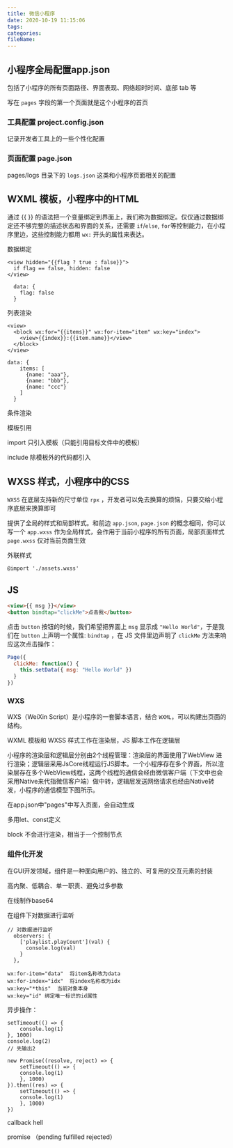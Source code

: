 ```yaml
---
title: 微信小程序
date: 2020-10-19 11:15:06
tags:
categories:
fileName:
---
```


## 小程序全局配置app.json

包括了小程序的所有页面路径、界面表现、网络超时时间、底部 tab 等

写在 `pages` 字段的第一个页面就是这个小程序的首页



### 工具配置 project.config.json

记录开发者工具上的一些个性化配置



### 页面配置 page.json

pages/logs 目录下的 `logs.json` 这类和小程序页面相关的配置



## WXML 模板，小程序中的HTML

通过 {{ }} 的语法把一个变量绑定到界面上，我们称为数据绑定。仅仅通过数据绑定还不够完整的描述状态和界面的关系，还需要 `if`/`else`, `for`等控制能力，在小程序里边，这些控制能力都用 `wx:` 开头的属性来表达。



数据绑定

```
<view hidden="{{flag ? true : false}}">
  if flag == false, hidden: false
</view>
```



```
  data: {
    flag: false
  }
```



列表渲染

```
<view>
  <block wx:for="{{items}}" wx:for-item="item" wx:key="index">
    <view>{{index}}:{{item.name}}</view>
  </block> 
</view>
```







```
data: {
    items: [
      {name: "aaa"},
      {name: "bbb"},
      {name: "ccc"}
    ]
  }
```





条件渲染

模板引用

import	只引入模板（只能引用目标文件中的模板）

include	除模板外的代码都引入



## WXSS 样式，小程序中的CSS

`WXSS` 在底层支持新的尺寸单位 `rpx` ，开发者可以免去换算的烦恼，只要交给小程序底层来换算即可

提供了全局的样式和局部样式。和前边 `app.json`, `page.json` 的概念相同，你可以写一个 `app.wxss` 作为全局样式，会作用于当前小程序的所有页面，局部页面样式 `page.wxss` 仅对当前页面生效



外联样式

```
@import './assets.wxss'
```





## JS

```html
<view>{{ msg }}</view>
<button bindtap="clickMe">点击我</button>
```

点击 `button` 按钮的时候，我们希望把界面上 `msg` 显示成 `"Hello World"`，于是我们在 `button` 上声明一个属性: `bindtap` ，在 JS 文件里边声明了 `clickMe` 方法来响应这次点击操作：

```js
Page({
  clickMe: function() {
    this.setData({ msg: "Hello World" })
  }
})
```



### WXS

WXS（WeiXin Script）是小程序的一套脚本语言，结合 `WXML`，可以构建出页面的结构。



WXML 模板和 WXSS 样式工作在渲染层，JS 脚本工作在逻辑层

小程序的渲染层和逻辑层分别由2个线程管理：渲染层的界面使用了WebView 进行渲染；逻辑层采用JsCore线程运行JS脚本。一个小程序存在多个界面，所以渲染层存在多个WebView线程，这两个线程的通信会经由微信客户端（下文中也会采用Native来代指微信客户端）做中转，逻辑层发送网络请求也经由Native转发，小程序的通信模型下图所示。





在app.json中"pages"中写入页面，会自动生成





多用let、const定义





block	不会进行渲染，相当于一个控制节点







### 组件化开发

在GUI开发领域，组件是一种面向用户的、独立的、可复用的交互元素的封装

高内聚、低耦合、单一职责、避免过多参数





在线制作base64





在组件下对数据进行监听

```
// 对数据进行监听
  observers: {
    ['playlist.playCount'](val) {
      console.log(val)
    }
  },
```



```
wx:for-item="data"	将item名称改为data
wx:for-index="idx"	将index名称改为idx
wx:key="*this"	当前对象本身
wx:key="id"	绑定唯一标识的id属性
```







异步操作：

```
setTimeout(() => {
	console.log(1)
}, 1000)
console.log(2)
// 先输出2
```



```
new Promise((resolve, reject) => {
	setTimeout(() => {
	console.log(1)
	}, 1000)
}).then((res) => {
	setTimeout(() => {
	console.log(1)
	}, 1000)
})
```





callback hell



promise （pending fulfilled rejected）

```

```



